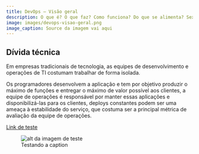 ```yaml
---
title: DevOps — Visão geral
description: O que é? O que faz? Como funciona? Do que se alimenta? Sexta, no Globo Reporter!
image: images/devops-visao-geral.png
image_caption: Source da imagem vai aqui
---
```


## Dívida técnica

Em empresas tradicionais de tecnologia, as equipes de desenvolvimento e operações de TI costumam trabalhar de forma isolada.

Os programadores desenvolvem a aplicação e tem por objetivo produzir o máximo de funções e entregar o máximo de valor possível aos clientes, a equipe de operações é responsável por manter essas aplicações e disponibilizá-las para os clientes, deploys constantes podem ser uma ameaça à estabilidade do serviço, que costuma ser a principal métrica de avaliação da equipe de operações.

[Link de teste](teste1)

<figure>
  <img src="images/testimage.jpeg" alt="alt da imagem de teste"/>
  <figcaption>Testando a caption</figcaption>
</figure>